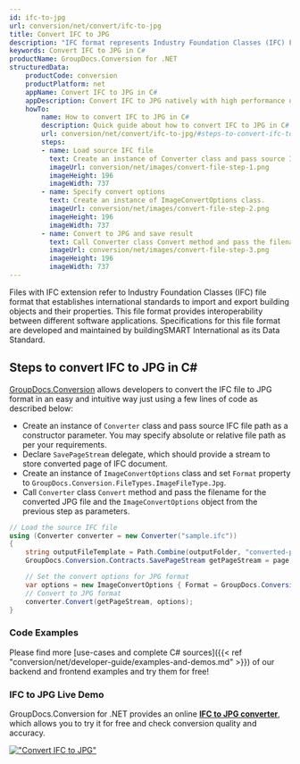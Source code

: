 ```yaml
---
id: ifc-to-jpg
url: conversion/net/convert/ifc-to-jpg
title: Convert IFC to JPG
description: "IFC format represents Industry Foundation Classes (IFC) File Format with .ifc extension. Learn how to convert IFC to JPG file programmatically in C# language using GroupDocs.Conversion for .NET library."
keywords: Convert IFC to JPG in C#
productName: GroupDocs.Conversion for .NET
structuredData:
    productCode: conversion
    productPlatform: net
    appName: Convert IFC to JPG in C#
    appDescription: Convert IFC to JPG natively with high performance using C# language and server side GroupDocs.Conversion for .NET APIs, without the use of any software like Microsoft or Open Office.
    howTo:
        name: How to convert IFC to JPG in C# 
        description: Quick guide about how to convert IFC to JPG in C# with high performance and accuracy.
        url: conversion/net/convert/ifc-to-jpg/#steps-to-convert-ifc-to-jpg-in-c
        steps:
        - name: Load source IFC file 
          text: Create an instance of Converter class and pass source IFC file path as a constructor parameter. You may specify absolute or relative file path as per your requirements. 
          imageUrl: conversion/net/images/convert-file-step-1.png
          imageHeight: 196
          imageWidth: 737
        - name: Specify convert options 
          text: Create an instance of ImageConvertOptions class.
          imageUrl: conversion/net/images/convert-file-step-2.png
          imageHeight: 196
          imageWidth: 737
        - name: Convert to JPG and save result 
          text: Call Converter class Convert method and pass the filename for the converted HTML file and the ImageConvertOptions object from the previous step as parameters.
          imageUrl: conversion/net/images/convert-file-step-3.png
          imageHeight: 196
          imageWidth: 737
---
```


Files with IFC extension refer to  Industry Foundation Classes (IFC) file format that establishes international standards to import and export building objects and their properties. This file format provides interoperability between different software applications. Specifications for this file format are developed and maintained by buildingSMART International as its Data Standard.

## Steps to convert IFC to JPG in C#

[GroupDocs.Conversion](https://products.groupdocs.com/conversion/net) allows developers to convert the IFC file to JPG format in an easy and intuitive way just using a few lines of code as described below:

* Create an instance of `Converter` class and pass source IFC file path as a constructor parameter. You may specify absolute or relative file path as per your requirements. 
* Declare `SavePageStream` delegate, which should provide a stream to store converted page of IFC document.
* Create an instance of `ImageConvertOptions` class and set `Format` property to `GroupDocs.Conversion.FileTypes.ImageFileType.Jpg`.
* Call `Converter` class `Convert` method and pass the filename for the converted JPG file and the `ImageConvertOptions` object from the previous step as parameters.

```csharp
// Load the source IFC file
using (Converter converter = new Converter("sample.ifc"))
{
    string outputFileTemplate = Path.Combine(outputFolder, "converted-page-{0}.jpg");
    GroupDocs.Conversion.Contracts.SavePageStream getPageStream = page => new FileStream(string.Format(outputFileTemplate, page), FileMode.Create);

    // Set the convert options for JPG format
    var options = new ImageConvertOptions { Format = GroupDocs.Conversion.FileTypes.ImageFileType.Jpg };   
    // Convert to JPG format
    converter.Convert(getPageStream, options);
}
```

### Code Examples

Please find more [use-cases and complete C# sources]({{< ref "conversion/net/developer-guide/examples-and-demos.md" >}}) of our backend and frontend examples and try them for free!

### IFC to JPG Live Demo

GroupDocs.Conversion for .NET provides an online [**IFC to JPG converter**](https://products.groupdocs.app/conversion/ifc-to-jpg), which allows you to try it for free and check conversion quality and accuracy.

[!["Convert IFC to JPG"](conversion/net/images/convert-to-jpg/convert-ifc-to-jpg.png)](https://products.groupdocs.app/conversion/ifc-to-jpg)